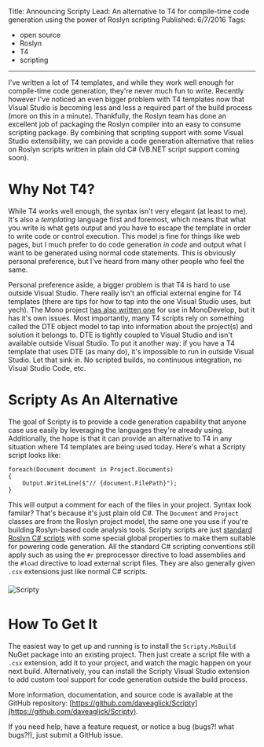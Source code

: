 Title: Announcing Scripty
Lead: An alternative to T4 for compile-time code generation using the power of Roslyn scripting
Published: 6/7/2016
Tags:
  - open source
  - Roslyn
  - T4
  - scripting
---
I've written a lot of T4 templates, and while they work well enough for compile-time code generation, they're never much fun to write. Recently however I've noticed an even bigger problem with T4 templates now that Visual Studio is becoming less and less a required part of the build process (more on this in a minute). Thankfully, the Roslyn team has done an excellent job of packaging the Roslyn compiler into an easy to consume scripting package. By combining that scripting support with some Visual Studio extensibility, we can provide a code generation alternative that relies on Roslyn scripts written in plain old C# (VB.NET script support coming soon).

# Why Not T4?

While T4 works well enough, the syntax isn't very elegant (at least to me). It's also a *templating* language first and foremost, which means that what you write is what gets output and you have to escape the template in order to write code or control execution. This model is fine for things like web pages, but I much prefer to do code generation *in code* and output what I want to be generated using normal code statements. This is obviously personal preference, but I've heard from many other people who feel the same.

Personal preference aside, a bigger problem is that T4 is hard to use outside Visual Studio. There really isn't an official external engine for T4 templates (there are tips for how to tap into the one Visual Studio uses, but yech). The Mono project [has also written one](https://www.nuget.org/packages/Mono.TextTemplating/) for use in MonoDevelop, but it has it's own issues. Most importantly, many T4 scripts rely on something called the DTE object model to tap into information about the project(s) and solution it belongs to. DTE is tightly coupled to Visual Studio and isn't available outside Visual Studio. To put it another way: if you have a T4 template that uses DTE (as many do), it's impossible to run in outside Visual Studio. Let that sink in. No scripted builds, no continuous integration, no Visual Studio Code, etc.

# Scripty As An Alternative

The goal of Scripty is to provide a code generation capability that anyone case use easily by leveraging the languages they're already using. Additionally, the hope is that it can provide an alternative to T4 in any situation where T4 templates are being used today. Here's what a Scripty script looks like:

```
foreach(Document document in Project.Documents)
{
    Output.WriteLine($"// {document.FilePath}");
}
```

This will output a comment for each of the files in your project. Syntax look familar? That's because it's just plain old C#. The `Document` and `Project` classes are from the Roslyn project model, the same one you use if you're building Roslyn-based code analysis tools. Scripty scripts are just [standard Roslyn C# scripts](https://github.com/dotnet/roslyn/wiki/Scripting-API-Samples) with some special global properties to make them suitable for powering code generation. All the standard C# scripting conventions still apply such as using the `#r` preprocessor directive to load assemblies and the  `#load` directive to load external script files. They are also generally given `.csx` extensions just like normal C# scripts.

<img src="/Content/posts/scripty.gif" alt="Scripty" class="img-responsive" style="margin-top: 6px; margin-bottom: 6px;">

# How To Get It

The easiest way to get up and running is to install the `Scripty.MsBuild` NuGet package into an existing project. Then just create a script file with a `.csx` extension, add it to your project, and watch the magic happen on your next build. Alternatively, you can install the Scripty Visual Studio extension to add custom tool support for code generation outside the build process.

More information, documentation, and source code is available at the GitHub repository: [https://github.com/daveaglick/Scripty](https://github.com/daveaglick/Scripty).

If you need help, have a feature request, or notice a bug (bugs?! what bugs?!), just submit a GitHub issue.